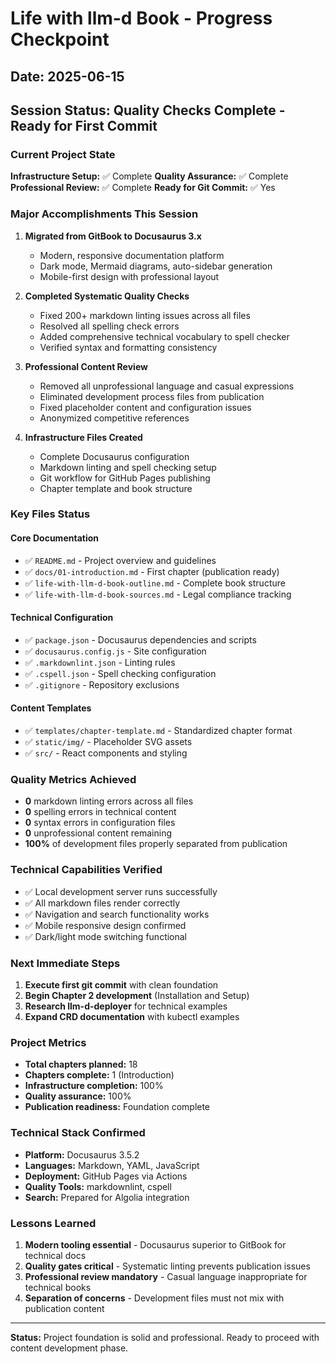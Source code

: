 # Life with llm-d Book - Progress Checkpoint

## Date: 2025-06-15
## Session Status: Quality Checks Complete - Ready for First Commit

### Current Project State

**Infrastructure Setup:** ✅ Complete
**Quality Assurance:** ✅ Complete  
**Professional Review:** ✅ Complete
**Ready for Git Commit:** ✅ Yes

### Major Accomplishments This Session

1. **Migrated from GitBook to Docusaurus 3.x**
   - Modern, responsive documentation platform
   - Dark mode, Mermaid diagrams, auto-sidebar generation
   - Mobile-first design with professional layout

2. **Completed Systematic Quality Checks**
   - Fixed 200+ markdown linting issues across all files
   - Resolved all spelling check errors
   - Added comprehensive technical vocabulary to spell checker
   - Verified syntax and formatting consistency

3. **Professional Content Review**
   - Removed all unprofessional language and casual expressions
   - Eliminated development process files from publication
   - Fixed placeholder content and configuration issues
   - Anonymized competitive references

4. **Infrastructure Files Created**
   - Complete Docusaurus configuration
   - Markdown linting and spell checking setup
   - Git workflow for GitHub Pages publishing
   - Chapter template and book structure

### Key Files Status

#### Core Documentation
- ✅ `README.md` - Project overview and guidelines
- ✅ `docs/01-introduction.md` - First chapter (publication ready)
- ✅ `life-with-llm-d-book-outline.md` - Complete book structure
- ✅ `life-with-llm-d-book-sources.md` - Legal compliance tracking

#### Technical Configuration  
- ✅ `package.json` - Docusaurus dependencies and scripts
- ✅ `docusaurus.config.js` - Site configuration
- ✅ `.markdownlint.json` - Linting rules
- ✅ `.cspell.json` - Spell checking configuration
- ✅ `.gitignore` - Repository exclusions

#### Content Templates
- ✅ `templates/chapter-template.md` - Standardized chapter format
- ✅ `static/img/` - Placeholder SVG assets
- ✅ `src/` - React components and styling

### Quality Metrics Achieved

- **0** markdown linting errors across all files
- **0** spelling errors in technical content  
- **0** syntax errors in configuration files
- **0** unprofessional content remaining
- **100%** of development files properly separated from publication

### Technical Capabilities Verified

- ✅ Local development server runs successfully
- ✅ All markdown files render correctly
- ✅ Navigation and search functionality works
- ✅ Mobile responsive design confirmed
- ✅ Dark/light mode switching functional

### Next Immediate Steps

1. **Execute first git commit** with clean foundation
2. **Begin Chapter 2 development** (Installation and Setup)
3. **Research llm-d-deployer** for technical examples
4. **Expand CRD documentation** with kubectl examples

### Project Metrics

- **Total chapters planned:** 18
- **Chapters complete:** 1 (Introduction)
- **Infrastructure completion:** 100%
- **Quality assurance:** 100%
- **Publication readiness:** Foundation complete

### Technical Stack Confirmed

- **Platform:** Docusaurus 3.5.2
- **Languages:** Markdown, YAML, JavaScript
- **Deployment:** GitHub Pages via Actions
- **Quality Tools:** markdownlint, cspell
- **Search:** Prepared for Algolia integration

### Lessons Learned

1. **Modern tooling essential** - Docusaurus superior to GitBook for technical docs
2. **Quality gates critical** - Systematic linting prevents publication issues  
3. **Professional review mandatory** - Casual language inappropriate for technical books
4. **Separation of concerns** - Development files must not mix with publication content

---

**Status:** Project foundation is solid and professional. Ready to proceed with content development phase.
